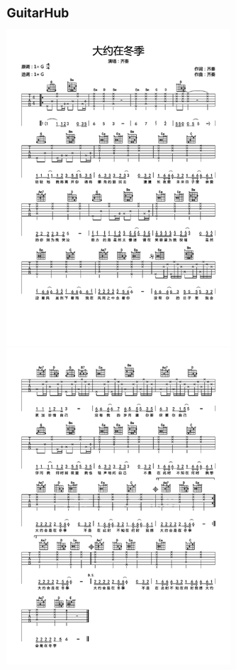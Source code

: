 # GuitarHub

![齐秦《大约在冬季》吉他谱_G调高清版_0](./齐秦《大约在冬季》吉他谱_G调高清版_0.jpg)
![齐秦《大约在冬季》吉他谱_G调高清版_1](./齐秦《大约在冬季》吉他谱_G调高清版_1.jpg)
